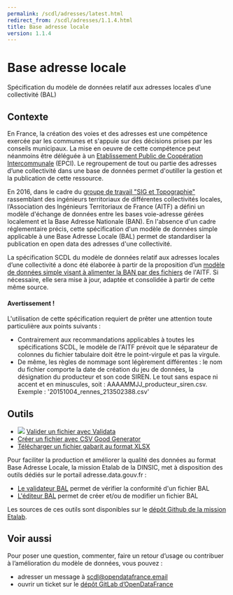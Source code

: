 ```yaml
---
permalink: /scdl/adresses/latest.html
redirect_from: /scdl/adresses/1.1.4.html
title: Base adresse locale
version: 1.1.4
---
```


# Base adresse locale

Spécification du modèle de données relatif aux adresses locales d’une collectivité (BAL)

## Contexte

En France, la création des voies et des adresses est une compétence exercée par les communes et s'appuie sur des décisions prises par les conseils municipaux. La mise en oeuvre de cette compétence peut néanmoins être déléguée à un [Etablissement Public de Coopération Intercommunale](https://fr.wikipedia.org/wiki/%C3%89tablissement_public_de_coop%C3%A9ration_intercommunale) (EPCI). Le regroupement de tout ou partie des adresses d’une collectivité dans une base de données permet d'outiller la gestion et la publication de cette ressource.

En 2016, dans le cadre du [groupe de travail "SIG et Topographie"](http://www.aitf.fr/groupe-travail/sig-topographie) rassemblant des ingénieurs territoriaux de différentes collectivités locales, l’Association des Ingénieurs Territoriaux de France (AITF) a défini un modèle d'échange de données entre les bases voie-adresse gérées localement et la Base Adresse Nationale (BAN). En l'absence d'un cadre réglementaire précis, cette spécification d'un modèle de données simple applicable à une Base Adresse Locale (BAL) permet de standardiser la publication en open data des adresses d'une collectivité.

La spécification SCDL du modèle de données relatif aux adresses locales d’une collectivité a donc été élaborée à partir de la proposition d’un [modèle de données simple visant à alimenter la BAN par des fichiers](https://cms.geobretagne.fr/sites/default/files/documents/aitf-sig-topo-adresse-fichier-echange-simplifie-v_1.1_0.pdf) de l'AITF. Si nécessaire, elle sera mise à jour, adaptée et consolidée à partir de cette même source.

#### Avertissement !

L'utilisation de cette spécification requiert de prêter une attention toute particulière aux points suivants :

* Contrairement aux recommandations applicables à toutes les spécifications SCDL, le modèle de l'AITF prévoit que le séparateur de colonnes du fichier tabulaire doit être le point-virgule et pas la virgule.
* De même, les règles de nommage sont légèrement différentes : le nom du fichier comporte la date de création du jeu de données, la désignation du producteur et son code SIREN. Le tout sans espace ni accent et en minuscules, soit : AAAAMMJJ\_producteur\_siren.csv. Exemple : '20151004\_rennes\_213502388.csv'

## Outils

* [![](../assets/validata-logo-horizontal.png)](https://go.validata.fr/table-schema?schema_name=scdl.adresses) [Valider un fichier avec Validata](https://go.validata.fr/table-schema?schema_name=scdl.adresses)
* [Créer un fichier avec CSV Good Generator](https://csv-gg.etalab.studio/?schema=scdl%2Fadresses)
* [Télécharger un fichier gabarit au format XLSX](https://scdl.opendatafrance.net/docs/templates/adresses.xlsx)

Pour faciliter la production et améliorer la qualité des données au format Base Adresse Locale, la mission Etalab de la DINSIC, met à disposition des outils dédiés sur le portail adresse.data.gouv.fr :

* [Le validateur BAL](https://adresse.data.gouv.fr/bases-locales/validateur) permet de vérifier la conformité d'un fichier BAL
* [L'éditeur BAL](https://adresse.data.gouv.fr/bases-locales/editeur) permet de créer et/ou de modifier un fichier BAL

Les sources de ces outils sont disponibles sur le [dépôt Github de la mission Etalab](https://github.com/etalab/adresse.data.gouv.fr).

## Voir aussi

Pour poser une question, commenter, faire un retour d’usage ou contribuer à l’amélioration du modèle de données, vous pouvez :

* adresser un message à [scdl@opendatafrance.email](mailto:scdl@opendatafrance.email?subject=Base%20Adresse%20Locale)
* ouvrir un ticket sur le [dépôt GitLab d’OpenDataFrance](https://git.opendatafrance.net/scdl/adresses/issues)